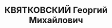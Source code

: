---
title: КВЯТКОВСКИЙ Георгий Михайлович
description: '1899 р. народження, м. Київ, українець, із селян, освіта початкова.
  Проживав у м. Вознесенську. Військовослужбовець.

  Заарештований 05.11.1937 р. Вироком Військової Колегії Верховного Суду СРСР від
  28.12.1937 року засуджений до розстрілу з конфіскацією майна. Страчений 28.12.1937
  р.

  Реабілітований у 1957 р. Місце поховання невідомо.'
---